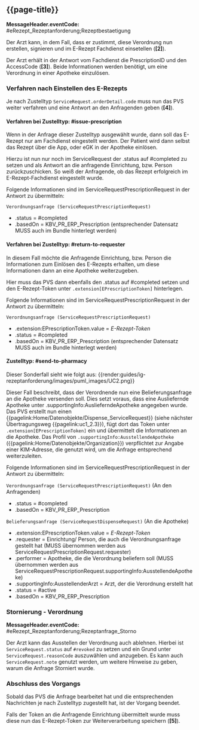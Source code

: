 ## {{page-title}}

**MessageHeader.eventCode:** #eRezept_Rezeptanforderung;Rezeptbestaetigung

Der Arzt kann, in dem Fall, dass er zustimmt, diese Verordnung nun erstellen, signieren und im E-Rezept Fachdienst einsetellen (**[2]**).

Der Arzt erhält in der Antwort vom Fachdienst die PrescriptionID und den AccessCode (**[3]**). Beide Informationen werden benötigt, um eine Verordnung in einer Apotheke einzulösen.

### Verfahren nach Einstellen des E-Rezepts

Je nach Zustelltyp `ServiceRequest.orderDetail.code` muss nun das PVS weiter verfahren und eine Antwort an den Anfragenden geben (**[4]**).

#### Verfahren bei Zustelltyp: #issue-prescription

Wenn in der Anfrage dieser Zustelltyp ausgewählt wurde, dann soll das E-Rezept nur am Fachdienst eingestellt werden. Der Patient wird dann selbst das Rezept über die App, oder eGK in der Apotheke einlösen.

Hierzu ist nun nur noch im ServiceRequest der .status auf #completed zu setzen und als Antwort an die anfragende Einrichtung, bzw. Person zurückzuschicken. So weiß der Anfragende, ob das Rezept erfolgreich im E-Rezept-Fachdienst eingestellt wurde.

Folgende Informationen sind im ServiceRequestPrescriptionRequest in der Antwort zu übermitteln:

`Verordnungsanfrage (ServiceRequestPrescriptionRequest)`

* .status = #completed
* .basedOn = KBV_PR_ERP_Prescription (entsprechender Datensatz MUSS auch im Bundle hinterlegt werden)

#### Verfahren bei Zustelltyp: #return-to-requester

In diesem Fall möchte die Anfragende Einrichtung, bzw. Person die Informationen zum Einlösen des E-Rezepts erhalten, um diese Informationen dann an eine Apotheke weiterzugeben.

Hier muss das PVS dann ebenfalls den .status auf #completed setzen und den E-Rezept-Token unter `.extension[EPrescriptionToken]` hinterlegen.

Folgende Informationen sind im ServiceRequestPrescriptionRequest in der Antwort zu übermitteln:

`Verordnungsanfrage (ServiceRequestPrescriptionRequest)`

* .extension:EPrescriptionToken.value = *E-Rezept-Token*
* .status = #completed
* .basedOn = KBV_PR_ERP_Prescription (entsprechender Datensatz MUSS auch im Bundle hinterlegt werden)

#### Zustelltyp: #send-to-pharmacy

Dieser Sonderfall sieht wie folgt aus: {{render:guides/ig-rezeptanforderung/images/puml_images/UC2.png}}

Dieser Fall beschreibt, dass der Verordnende nun eine Belieferungsanfrage an die Apotheke versenden soll. Dies setzt voraus, dass eine Ausliefernde Apotheke unter .supportingInfo:AuslieferndeApotheke angegeben wurde.
Das PVS erstellt nun einen {{pagelink:Home/Datenobjekte/Dispense_ServiceRequest}} (siehe nächster Übertragungsweg {{pagelink:uc1_2.3}}), fügt dort das Token unter `.extension[EPrescriptionToken]` ein und übermittelt die Informationen an die Apotheke.
Das Profil von `.supportingInfo:AusstellendeApotheke` ({{pagelink:Home/Datenobjekte/Organization}}) verpflichtet zur Angabe einer KIM-Adresse, die genutzt wird, um die Anfrage entsprechend weiterzuleiten.

Folgende Informationen sind im ServiceRequestPrescriptionRequest in der Antwort zu übermitteln:

`Verordnungsanfrage (ServiceRequestPrescriptionRequest)` (An den Anfragenden)

* .status = #completed
* .basedOn = KBV_PR_ERP_Prescription

`Belieferungsanfrage (ServiceRequestDispenseRequest)` (An die Apotheke)

* .extension:EPrescriptionToken.value = *E-Rezept-Token*
* .requester = Einrichtung/ Person, die auch die Verordnungsanfrage gestellt hat (MUSS übernommen werden aus ServiceRequestPrescriptionRequest.requester)
* .performer = Apotheke, die die Verordnung beliefern soll (MUSS übernommen werden aus ServiceRequestPrescriptionRequest.supportingInfo:AusstellendeApotheke)
* .supportingInfo:AusstellenderArzt = Arzt, der die Verordnung erstellt hat
* .status = #active
* .basedOn = KBV_PR_ERP_Prescription

### Stornierung - Verordnung

**MessageHeader.eventCode:** #eRezept_Rezeptanforderung;Rezeptanfrage_Storno

Der Arzt kann das Ausstellen der Verordnung auch ablehnen. Hierbei ist `ServiceRequest.status` auf `#revoked` zu setzen und ein Grund unter `ServiceRequest.reasonCode` auszuwählen und anzugeben. Es kann auch `ServiceRequest.note` genutzt werden, um weitere Hinweise zu geben, warum die Anfrage Storniert wurde.

### Abschluss des Vorgangs

Sobald das PVS die Anfrage bearbeitet hat und die entsprechenden Nachrichten je nach Zustelltyp zugestellt hat, ist der Vorgang beendet.

Falls der Token an die Anfragende Einrichtung übermittelt wurde muss diese nun das E-Rezept-Token zur Weiterverarbeitung speichern (**[5]**).
